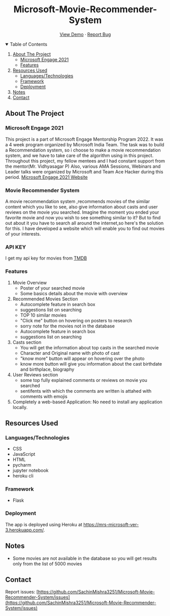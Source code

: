 <p align="center">
  <h1 align="center">Microsoft-Movie-Recommender-System</h1>

  <p align="center">
    <a href="https://mrs-microsoft-ver-3.herokuapp.com/">View Demo</a>
    ·
    <a href="https://github.com/SachinMishra3251/Microsoft-Movie-Recommender-System/issues">Report Bug</a>
  </p>
</p>



<!-- TABLE OF CONTENTS -->
<details open="open">
  <summary>Table of Contents</summary>
  <ol>
    <li>
      <a href="#about-the-project">About The Project</a>
      <ul>
        <li><a href="#microsoft-engage-2021">Microsoft Engage 2021</a></li>
        <li><a href="#features">Features</a></li>
      </ul>
    </li>
    <li><a href="#resources-used">Resources Used</a>
      <ul>
        <li><a href="#languagestechnologies">Languages/Technologies</a></li>
        <li><a href="#framework">Framework</a></li>
        <li><a href="#deployment">Deployment </a></li>
      </ul>
    </li>
    <li><a href="#notes">Notes</a>
    <li><a href="#contact">Contact</a>
  </ol>
</details>



<!-- ABOUT THE PROJECT -->
## About The Project

### Microsoft Engage 2021

This project is a part of Microsoft Engage Mentorship Program 2022. It was a 4 week program organized by Microsoft India Team. The task was to build a Recommendation system, so i choose to make a movie recommendation system, and we have to take care of the algorithm using in this project. 
Throughout this project, my fellow mentees and I had constant support from the mentor(Mr. Vidhyasagar P) Also, various AMA Sessions, Webinars and Leader talks were organized by Microsoft and Team Ace Hacker during this period.
[Microsoft Engage 2021 Website](https://acehacker.com/microsoft/engage2022/)

### Movie Recommender System

A movie recommendation system ,recommends movies of the similar content which you like to see, also give information about casts and user reviews on the movie you searched. Imagine the moment you ended your favorite movie and now you wish to see something similar to it?
But to find out about it you have to search all around the internet,so here's the solution for this. I have developed a website which will enable you to find out movies of your interests.

### API KEY

I get my api key for movies from  <a href="https://www.themoviedb.org/settings/api">TMDB</a>

### Features
<ol>
  <li> Movie Overview 
      <ul>
        <li> Poster of your searched movie</li>
        <li> Some basics details about the movie with overview </li>
      </ul>
   </li>
  <li> Recommended Movies Section 
      <ul>
        <li> Autocomplete feature in search box</li>
        <li> suggestions list on searching </li>
        <li> TOP 10 similar movies </li>
        <li> "Click me" button on hovering on posters to research</li>
        <li> sorry note for the movies not in the database</li>
        <li> Autocomplete feature in search box</li>
        <li> suggestions list on searching </li>
      </ul>
   </li>
  <li> Casts section
      <ul>
        <li> You will get the information about top casts in the searched movie </li>
        <li> Character and Original name with photo of cast </li>
        <li> "know more" button will appear on hovering over the photo</li>
        <li> know more button will give you information about the cast birthdate and birthplace, biography</li>
      </ul>
   </li>
  <li> User Reviews section
    <ul>
        <li> some top fully explained comments or reviews on movie you searched </li>
        <li> sentifents with which the comments are written is attahed with comments with emojis</li>
      </ul>
  </li>
  <li> Completely a web-based Application: No need to install any application locally.
  </li>
</ol>

<!-- ROADMAP -->
## Resources Used

### Languages/Technologies
* CSS
* JavaScript
* HTML
* pycharm
* jupyter notebook
* heroku cli
### Framework
* Flask

### Deployment
The app is deployed using Heroku at https://mrs-microsoft-ver-3.herokuapp.com/.

## Notes
* Some movies are not available in the database so you will get results only from the list of 5000 movies

<!-- CONTACT -->
## Contact
Report issues: [https://github.com/SachinMishra3251/Microsoft-Movie-Recommender-System/issues](https://github.com/SachinMishra3251/Microsoft-Movie-Recommender-System/issues)
